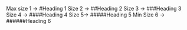 Max size 1 → #Heading 1
Size 2 → ##Heading 2
Size 3 → ###Heading 3
Size 4 → ####Heading 4
Size 5→ #####Heading 5
Min Size 6 → ######Heading 6